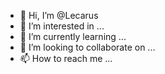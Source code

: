 - 👋 Hi, I’m @Lecarus
- 👀 I’m interested in ...
- 🌱 I’m currently learning ...
- 💞️ I’m looking to collaborate on ...
- 📫 How to reach me ...

<!---
Lecarus/Lecarus is a ✨ special ✨ repository because its `README.md` (this file) appears on your GitHub profile.
You can click the Preview link to take a look at your changes.
--->
